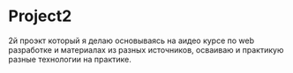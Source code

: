 # Project2
2й проэкт который я делаю основываясь на аидео курсе по web разработке и материалах из разных источников, осваиваю и практикую разные технологии на практике.
